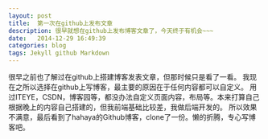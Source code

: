 ```yaml
---
layout: post
title:  第一次在github上发布文章
description: 很早就想在github上发布博客文章了，今天终于有机会~~~
date:   2014-12-29 16:49:39
categories: blog
tags: Jekyll github Markdown
---
```

很早之前也了解过在github上搭建博客发表文章，但那时候只是看了一看。
我现在之所以选择在github上写博客，最主要的原因在于任何内容都可以自定义。
用过ITEYE，CSDN，博客园等，都没办法自定义页面内容，布局等。本来打算自己根据晚上的内容自己搭建的，但我前端基础比较差，我做后端开发的。
所以效果不满意，最后看到了hahaya的Github博客，clone了一份。懒的折腾，专心写博客吧。
